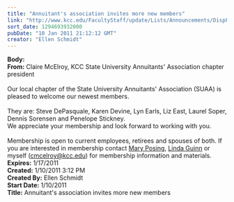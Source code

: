 ```yaml
---
title: "Annuitant's association invites more new members"
link: "http://www.kcc.edu/FacultyStaff/update/Lists/Announcements/DispForm.aspx?ID=67"
sort_date: 1294693932000
pubDate: "10 Jan 2011 21:12:12 GMT"
creator: "Ellen Schmidt"
---
```


<div><b>Body:</b> <div class=ExternalClass85714762F53A4F43898FC03DA8DF80A3><div><strong>From:</strong> Claire McElroy, KCC State University Annuitants' Association chapter president</div>
<div><br>Our local chapter of the State University Annuitants' Association (SUAA) is pleased to welcome our newest members.</div>
<div><br>They are: Steve DePasquale, Karen Devine, Lyn Earls, Liz East, Laurel Soper, Dennis Sorensen and Penelope Stickney.<br>We appreciate your membership and look forward to working with you.</div>
<div><br>Membership is open to current employees, retirees and spouses of both. If you are interested in membership contact <a href="mailto:mMaryposing@kcc.edu">Mary Posing</a>, <a href="mailto:lindaguinn@kcc.edu">Linda Guinn</a> or myself (<a href="mailto:cmcelroy@kcc.edu">cmcelroy@kcc.edu</a>) for membership information and materials.<br></div></div></div>
<div><b>Expires:</b> 1/17/2011</div>
<div><b>Created:</b> 1/10/2011 3:12 PM</div>
<div><b>Created By:</b> Ellen Schmidt</div>
<div><b>Start Date:</b> 1/10/2011</div>
<div><b>Title:</b> Annuitant&#39;s association invites more new members</div>
